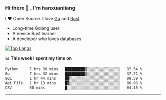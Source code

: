 ### Hi there 👋 , I'm hanxuanliang

<!--
**hanxuanliang/hanxuanliang** is a ✨ _special_ ✨ repository because its `README.md` (this file) appears on your GitHub profile.

Here are some ideas to get you started:

- 🔭 I’m currently working on ...
- 🌱 I’m currently learning ...
- 👯 I’m looking to collaborate on ...
- 🤔 I’m looking for help with ...
- 💬 Ask me about ...
- 📫 How to reach me: ...
- 😄 Pronouns: ...
- ⚡ Fun fact: ...
-->
I ❤ Open Source. I love [Go](https://golang.org) and [Rust](https://www.rust-lang.org/zh-CN/).

* Long-time Golang user
* A novice Rust learner
* A developer who loves databases

[![Top Langs](https://github-readme-stats.vercel.app/api?username=hanxuanliang&show_icons=true&count_private=true&line_height=40)](https://github.com/anuraghazra/github-readme-stats)

📊 **This week I spent my time on**
<!--START_SECTION:waka-->

```txt
Python     7 hrs 36 mins   █████████▒░░░░░░░░░░░░░░░   37.54 %
Go         7 hrs 32 mins   █████████▒░░░░░░░░░░░░░░░   37.22 %
SQL        1 hr 44 mins    ██░░░░░░░░░░░░░░░░░░░░░░░   08.59 %
Api File   1 hr 13 mins    █▓░░░░░░░░░░░░░░░░░░░░░░░   06.08 %
CSV        50 mins         █░░░░░░░░░░░░░░░░░░░░░░░░   04.18 %
```

<!--END_SECTION:waka-->

***
